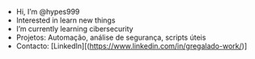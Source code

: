 - Hi, I’m @hypes999
- Interested in learn new things
- I’m currently learning cibersecurity
- Projetos: Automação, análise de segurança, scripts úteis
- Contacto: [LinkedIn][(https://www.linkedin.com/in/gregalado-work/)]
